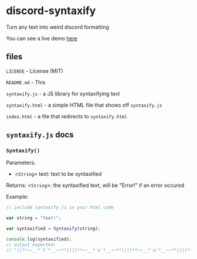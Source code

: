 # discord-syntaxify

Turn any text into weird discord formatting

You can see a live demo [here](http://redmikepumpkin.github.io/discord-syntaxify/index.html)

## files

`LICENSE` - License (MIT)

`README.md` - This

`syntaxify.js` - a JS library for syntaxifying text

`syntaxify.html` - a simple HTML file that shows off `syntaxify.js`

`index.html` - a file that redirects to `syntaxify.html`

## `syntaxify.js` docs

### `Syntaxify()`

Parameters:

- <`String`> text: text to be syntaxified

Returns: <`String`>: the syntaxified text, will be "Error!" if an error occured

Example:

```js
// include syntaxify.js in your html code

var string = "Yeet!";

var syntaxified = Syntaxify(string);

console.log(syntaxified);
// output expected:
// "||**~~__*`Y`*__~~**||||**~~__*`e`*__~~**||||**~~__*`e`*__~~**||||**~~__*`t`*__~~**||||**~~__*`!`*__~~**||"
```
